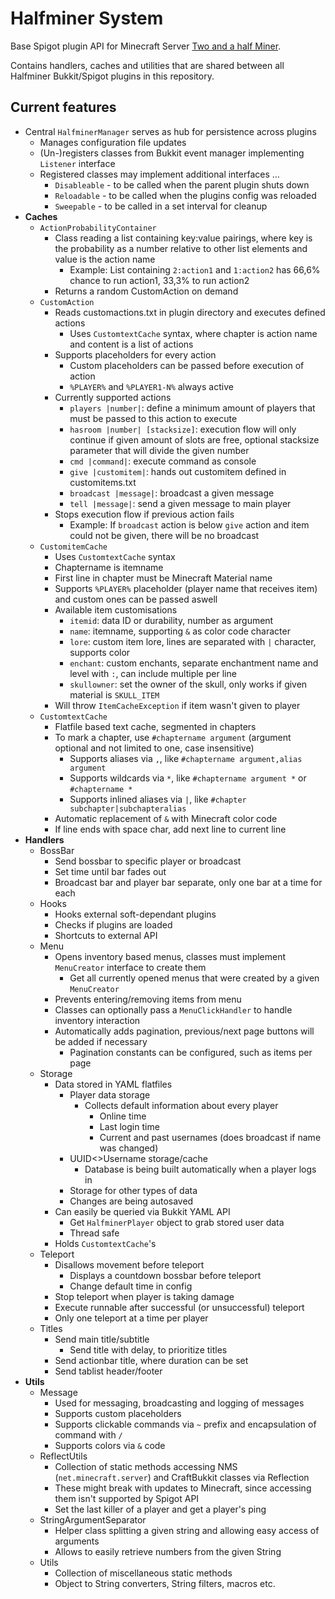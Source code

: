 # Halfminer System
Base Spigot plugin API for Minecraft Server [Two and a half Miner](https://halfminer.de).

Contains handlers, caches and utilities that are shared between all Halfminer Bukkit/Spigot plugins in this repository.

## Current features
- Central ``HalfminerManager`` serves as hub for persistence across plugins
  - Manages configuration file updates
  - (Un-)registers classes from Bukkit event manager implementing ``Listener`` interface
  - Registered classes may implement additional interfaces …
    - ``Disableable`` - to be called when the parent plugin shuts down
    - ``Reloadable`` - to be called when the plugins config was reloaded
    - ``Sweepable`` - to be called in a set interval for cleanup
- **Caches**
  - ``ActionProbabilityContainer``
    - Class reading a list containing key:value pairings, where key is the probability as a number relative to other list elements and value is the action name
      - Example: List containing ``2:action1`` and ``1:action2`` has 66,6% chance to run action1, 33,3% to run action2
    - Returns a random CustomAction on demand
  - ``CustomAction``
    - Reads customactions.txt in plugin directory and executes defined actions
      - Uses ``CustomtextCache`` syntax, where chapter is action name and content is a list of actions
    - Supports placeholders for every action
      - Custom placeholders can be passed before execution of action
      - ``%PLAYER%`` and ``%PLAYER1-N%`` always active
    - Currently supported actions
      - ``players |number|``: define a minimum amount of players that must be passed to this action to execute
      - ``hasroom |number| [stacksize]``: execution flow will only continue if given amount of slots are free, optional stacksize parameter that will divide the given number
      - ``cmd |command|``: execute command as console
      - ``give |customitem|``: hands out customitem defined in customitems.txt
      - ``broadcast |message|``: broadcast a given message
      - ``tell |message|``: send a given message to main player
    - Stops execution flow if previous action fails 
      - Example: If ``broadcast`` action is below ``give`` action and item could not be given, there will be no broadcast
  - ``CustomitemCache``
    - Uses ``CustomtextCache`` syntax
    - Chaptername is itemname
    - First line in chapter must be Minecraft Material name
    - Supports ``%PLAYER%`` placeholder (player name that receives item) and custom ones can be passed aswell
    - Available item customisations
      - ``itemid``: data ID or durability, number as argument
      - ``name``: itemname, supporting ``&`` as color code character
      - ``lore``: custom item lore, lines are separated with ``|`` character, supports color
      - ``enchant``: custom enchants, separate enchantment name and level with ``:``, can include multiple per line
      - ``skullowner``: set the owner of the skull, only works if given material is ``SKULL_ITEM``
    - Will throw ``ItemCacheException`` if item wasn't given to player
  - ``CustomtextCache``
    - Flatfile based text cache, segmented in chapters
    - To mark a chapter, use ``#chaptername argument`` (argument optional and not limited to one, case insensitive)
       - Supports aliases via ``,``, like ``#chaptername argument,alias argument``
       - Supports wildcards via ``*``, like ``#chaptername argument *`` or ``#chaptername *``
       - Supports inlined aliases via ``|``, like ``#chapter subchapter|subchapteralias``
    - Automatic replacement of ``&`` with Minecraft color code
    - If line ends with space char, add next line to current line
- **Handlers**
  - BossBar
    - Send bossbar to specific player or broadcast
    - Set time until bar fades out
    - Broadcast bar and player bar separate, only one bar at a time for each
  - Hooks
    - Hooks external soft-dependant plugins
    - Checks if plugins are loaded
    - Shortcuts to external API
  - Menu
    - Opens inventory based menus, classes must implement ``MenuCreator`` interface to create them
      - Get all currently opened menus that were created by a given ``MenuCreator``
    - Prevents entering/removing items from menu
    - Classes can optionally pass a ``MenuClickHandler`` to handle inventory interaction
    - Automatically adds pagination, previous/next page buttons will be added if necessary
      - Pagination constants can be configured, such as items per page
  - Storage
    - Data stored in YAML flatfiles
      - Player data storage
        - Collects default information about every player
          - Online time
          - Last login time
          - Current and past usernames (does broadcast if name was changed)
      - UUID<>Username storage/cache
        - Database is being built automatically when a player logs in
      - Storage for other types of data
      - Changes are being autosaved
    - Can easily be queried via Bukkit YAML API
      - Get ``HalfminerPlayer`` object to grab stored user data
      - Thread safe
    - Holds ``CustomtextCache``'s
  - Teleport
    - Disallows movement before teleport
      - Displays a countdown bossbar before teleport
      - Change default time in config
    - Stop teleport when player is taking damage
    - Execute runnable after successful (or unsuccessful) teleport
    - Only one teleport at a time per player
  - Titles
    - Send main title/subtitle
      - Send title with delay, to prioritize titles
    - Send actionbar title, where duration can be set
    - Send tablist header/footer
- **Utils**
  - Message
    - Used for messaging, broadcasting and logging of messages
    - Supports custom placeholders
    - Supports clickable commands via ``~`` prefix and encapsulation of command with ``/``
    - Supports colors via ``&`` code
  - ReflectUtils
    - Collection of static methods accessing NMS (``net.minecraft.server``) and CraftBukkit classes via Reflection
    - These might break with updates to Minecraft, since accessing them isn't supported by Spigot API
    - Set the last killer of a player and get a player's ping
  - StringArgumentSeparator
    - Helper class splitting a given string and allowing easy access of arguments
    - Allows to easily retrieve numbers from the given String
  - Utils
    - Collection of miscellaneous static methods
    - Object to String converters, String filters, macros etc.
